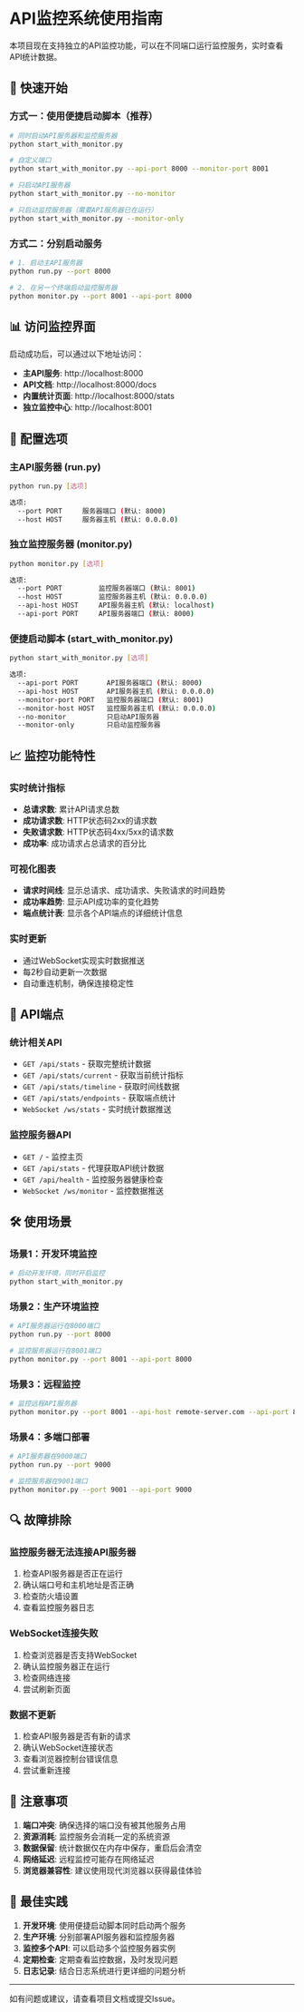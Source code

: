 # API监控系统使用指南

本项目现在支持独立的API监控功能，可以在不同端口运行监控服务，实时查看API统计数据。

## 🚀 快速开始

### 方式一：使用便捷启动脚本（推荐）

```bash
# 同时启动API服务器和监控服务器
python start_with_monitor.py

# 自定义端口
python start_with_monitor.py --api-port 8000 --monitor-port 8001

# 只启动API服务器
python start_with_monitor.py --no-monitor

# 只启动监控服务器（需要API服务器已在运行）
python start_with_monitor.py --monitor-only
```

### 方式二：分别启动服务

```bash
# 1. 启动主API服务器
python run.py --port 8000

# 2. 在另一个终端启动监控服务器
python monitor.py --port 8001 --api-port 8000
```

## 📊 访问监控界面

启动成功后，可以通过以下地址访问：

- **主API服务**: http://localhost:8000
- **API文档**: http://localhost:8000/docs
- **内置统计页面**: http://localhost:8000/stats
- **独立监控中心**: http://localhost:8001

## 🔧 配置选项

### 主API服务器 (run.py)

```bash
python run.py [选项]

选项:
  --port PORT     服务器端口 (默认: 8000)
  --host HOST     服务器主机 (默认: 0.0.0.0)
```

### 独立监控服务器 (monitor.py)

```bash
python monitor.py [选项]

选项:
  --port PORT         监控服务器端口 (默认: 8001)
  --host HOST         监控服务器主机 (默认: 0.0.0.0)
  --api-host HOST     API服务器主机 (默认: localhost)
  --api-port PORT     API服务器端口 (默认: 8000)
```

### 便捷启动脚本 (start_with_monitor.py)

```bash
python start_with_monitor.py [选项]

选项:
  --api-port PORT       API服务器端口 (默认: 8000)
  --api-host HOST       API服务器主机 (默认: 0.0.0.0)
  --monitor-port PORT   监控服务器端口 (默认: 8001)
  --monitor-host HOST   监控服务器主机 (默认: 0.0.0.0)
  --no-monitor          只启动API服务器
  --monitor-only        只启动监控服务器
```

## 📈 监控功能特性

### 实时统计指标

- **总请求数**: 累计API请求总数
- **成功请求数**: HTTP状态码2xx的请求数
- **失败请求数**: HTTP状态码4xx/5xx的请求数
- **成功率**: 成功请求占总请求的百分比

### 可视化图表

- **请求时间线**: 显示总请求、成功请求、失败请求的时间趋势
- **成功率趋势**: 显示API成功率的变化趋势
- **端点统计表**: 显示各个API端点的详细统计信息

### 实时更新

- 通过WebSocket实现实时数据推送
- 每2秒自动更新一次数据
- 自动重连机制，确保连接稳定性

## 🔗 API端点

### 统计相关API

- `GET /api/stats` - 获取完整统计数据
- `GET /api/stats/current` - 获取当前统计指标
- `GET /api/stats/timeline` - 获取时间线数据
- `GET /api/stats/endpoints` - 获取端点统计
- `WebSocket /ws/stats` - 实时统计数据推送

### 监控服务器API

- `GET /` - 监控主页
- `GET /api/stats` - 代理获取API统计数据
- `GET /api/health` - 监控服务器健康检查
- `WebSocket /ws/monitor` - 监控数据推送

## 🛠️ 使用场景

### 场景1：开发环境监控

```bash
# 启动开发环境，同时开启监控
python start_with_monitor.py
```

### 场景2：生产环境监控

```bash
# API服务器运行在8000端口
python run.py --port 8000

# 监控服务器运行在8001端口
python monitor.py --port 8001 --api-port 8000
```

### 场景3：远程监控

```bash
# 监控远程API服务器
python monitor.py --port 8001 --api-host remote-server.com --api-port 8000
```

### 场景4：多端口部署

```bash
# API服务器在9000端口
python run.py --port 9000

# 监控服务器在9001端口
python monitor.py --port 9001 --api-port 9000
```

## 🔍 故障排除

### 监控服务器无法连接API服务器

1. 检查API服务器是否正在运行
2. 确认端口号和主机地址是否正确
3. 检查防火墙设置
4. 查看监控服务器日志

### WebSocket连接失败

1. 检查浏览器是否支持WebSocket
2. 确认监控服务器正在运行
3. 检查网络连接
4. 尝试刷新页面

### 数据不更新

1. 检查API服务器是否有新的请求
2. 确认WebSocket连接状态
3. 查看浏览器控制台错误信息
4. 尝试重新连接

## 📝 注意事项

1. **端口冲突**: 确保选择的端口没有被其他服务占用
2. **资源消耗**: 监控服务会消耗一定的系统资源
3. **数据保留**: 统计数据仅在内存中保存，重启后会清空
4. **网络延迟**: 远程监控可能存在网络延迟
5. **浏览器兼容性**: 建议使用现代浏览器以获得最佳体验

## 🎯 最佳实践

1. **开发环境**: 使用便捷启动脚本同时启动两个服务
2. **生产环境**: 分别部署API服务器和监控服务器
3. **监控多个API**: 可以启动多个监控服务器实例
4. **定期检查**: 定期查看监控数据，及时发现问题
5. **日志记录**: 结合日志系统进行更详细的问题分析

---

如有问题或建议，请查看项目文档或提交Issue。